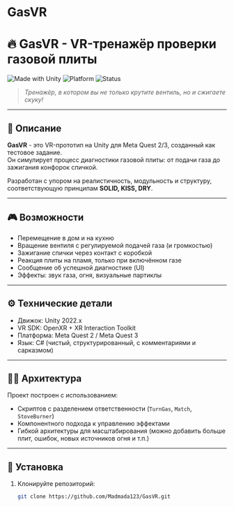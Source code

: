 # GasVR
# 🔥 GasVR - VR-тренажёр проверки газовой плиты

![Made with Unity](https://img.shields.io/badge/Made%20with-Unity-000000?logo=unity&logoColor=white)
![Platform](https://img.shields.io/badge/Platform-Meta%20Quest%202%2F3-blue)
![Status](https://img.shields.io/badge/Status-Prototype-green)

> _Тренажёр, в котором вы не только крутите вентиль, но и сжигаете скуку!_

---

## 🧠 Описание

**GasVR** - это VR-прототип на Unity для Meta Quest 2/3, созданный как тестовое задание.  
Он симулирует процесс диагностики газовой плиты: от подачи газа до зажигания конфорок спичкой.

Разработан с упором на реалистичность, модульность и структуру, соответствующую принципам **SOLID, KISS, DRY**.

---

## 🎮 Возможности

- Перемещение в дом и на кухню
- Вращение вентиля с регулируемой подачей газа (и громкостью)
- Зажигание спички через контакт с коробкой
- Реакция плиты на пламя, только при включённом газе
- Сообщение об успешной диагностике (UI)
- Эффекты: звук газа, огня, визуальные партиклы

---

## ⚙️ Технические детали

- Движок: Unity 2022.x
- VR SDK: OpenXR + XR Interaction Toolkit
- Платформа: Meta Quest 2 / Meta Quest 3
- Язык: C# (чистый, структурированный, с комментариями и сарказмом)

---

## 👨‍💻 Архитектура

Проект построен с использованием:

- Скриптов с разделением ответственности (`TurnGas`, `Match`, `StoveBurner`)
- Компонентного подхода к управлению эффектами
- Гибкой архитектуры для масштабирования (можно добавить больше плит, ошибок, новых источников огня и т.п.)

---

## 📝 Установка

1. Клонируйте репозиторий:
   ```bash
   git clone https://github.com/Madmada123/GasVR.git

